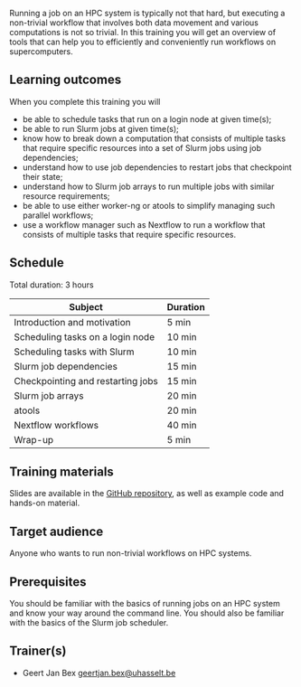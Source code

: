 Running a job on an HPC system is typically not that hard, but executing a
non-trivial workflow that involves both data movement and various computations
is not so trivial.  In this training you will get an overview of tools that can
help you to efficiently and conveniently run workflows on supercomputers.


## Learning outcomes

When you complete this training you will

* be able to schedule tasks that run on a login node at given time(s);
* be able to run Slurm jobs at given time(s);
* know how to break down a computation that consists of multiple tasks that
  require specific resources into a set of Slurm jobs using job dependencies;
* understand how to use job dependencies to restart jobs that checkpoint their
  state;
* understand how to Slurm job arrays to run multiple jobs with similar resource
  requirements;
* be able to use either worker-ng or atools to simplify managing such parallel
  workflows;
* use a workflow manager such as Nextflow to run a workflow that consists of
  multiple tasks that require specific resources.


## Schedule

Total duration: 3 hours

| Subject                             | Duration |
|-------------------------------------|----------|
| Introduction and motivation         |  5 min   |
| Scheduling tasks on a login node    | 10 min   |
| Scheduling tasks with Slurm         | 10 min   |
| Slurm job dependencies              | 15 min   |
| Checkpointing and restarting jobs   | 15 min   |
| Slurm job arrays                    | 20 min   |
| atools                              | 20 min   |
| Nextflow workflows                  | 40 min   |
| Wrap-up                             |  5 min   |


## Training materials

Slides are available in the [GitHub
repository](https://github.com/gjbex/Workflows-for-HPC), as well as example
code and hands-on material.


## Target audience

Anyone who wants to run non-trivial workflows on HPC systems.


## Prerequisites

You should be familiar with the basics of running jobs on an HPC system and
know your way around the command line.  You should also be familiar with the
basics of the Slurm job scheduler.


## Trainer(s)

* Geert Jan Bex [geertjan.bex@uhasselt.be](mailto:geertjan.bex@uhasselt.be)
